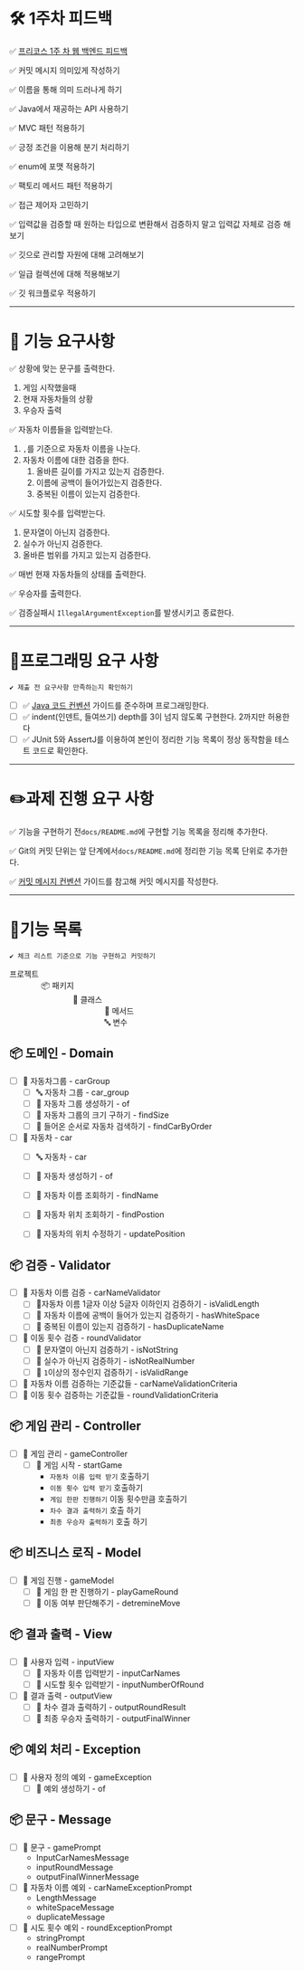 # 🛠️ 1주차 피드백

✅ [프리코스 1주 차 웹 백엔드 피드백](https://docs.google.com/document/d/1cW2jE3UoaBDNvGJ_Uh9zgkZXisOVezkRiPNpZvVmW9w/edit)

✅ 커밋 메시지 의미있게 작성하기

✅ 이름을 통해 의미 드러나게 하기

✅ Java에서 재공하는 API 사용하기

✅ MVC 패턴 적용하기

✅ 긍정 조건을 이용해 분기 처리하기

✅ enum에 포맷 적용하기

✅ 팩토리 메서드 패턴 적용하기

✅ 접근 제어자 고민하기

✅ 입력값을 검증할 때 원하는 타입으로 변환해서 검증하지 말고 입력값 자체로 검증 해보기

✅ 깃으로 관리할 자원에 대해 고려해보기

✅ 일급 컬렉션에 대해 적용해보기

✅ 깃 워크플로우 적용하기

---

# 🚀 기능 요구사항

✅ 상황에 맞는 문구를 출력한다.
1. 게임 시작했을때
2. 현재 자동차들의 상황
3. 우승자 출력

✅ 자동차 이름들을 입력받는다.
1. `,`를 기준으로 자동차 이름을 나눈다.
2. 자동차 이름에 대한 검증을 한다.
    1. 올바른 길이를 가지고 있는지 검증한다.
    2. 이름에 공백이 들어가있는지 검증한다.
    3. 중복된 이름이 있는지 검증한다.

✅ 시도할 횟수를 입력받는다.
1. 문자열이 아닌지 검증한다.
2. 실수가 아닌지 검증한다.
3. 올바른 범위를 가지고 있는지 검증한다.

✅ 매번 현재 자동차들의 상태를 출력한다.

✅ 우승자를 출력한다.

✅ 검증실패시 `IllegalArgumentException`를 발생시키고 종료한다.

---

# 🎯프로그래밍 요구 사항

    ✔️ 제출 전 요구사항 만족하는지 확인하기

- [ ]  ✅ [Java 코드 컨벤션](https://github.com/woowacourse/woowacourse-docs/tree/master/styleguide/java) 가이드를 준수하며 프로그래밍한다.
- [ ]  ✅ indent(인덴트, 들여쓰기) depth를 3이 넘지 않도록 구현한다. 2까지만 허용한다
- [ ]  ✅ JUnit 5와 AssertJ를 이용하여 본인이 정리한 기능 목록이 정상 동작함을 테스트 코드로 확인한다.

---

# ✏️과제 진행 요구 사항

✅ 기능을 구현하기 전`docs/README.md`에 구현할 기능 목록을 정리해 추가한다.

✅ Git의 커밋 단위는 앞 단계에서`docs/README.md`에 정리한 기능 목록 단위로 추가한다.

✅ [커밋 메시지 컨벤션](https://velog.io/@outstandingboy/Git-%EC%BB%A4%EB%B0%8B-%EB%A9%94%EC%8B%9C%EC%A7%80-%EA%B7%9C%EC%95%BD-%EC%A0%95%EB%A6%AC-the-AngularJS-commit-conventions) 가이드를 참고해 커밋 메시지를 작성한다.

---

# 🧳기능 목록

    ✔️ 체크 리스트 기준으로 기능 구현하고 커밋하기
프로젝트
<br>     📦 패키지
<br>         📔 클래스
<br>             📝 메서드
<br>             🔤 변수

## 📦 도메인 - Domain

- [ ]  📔 자동차그룹 - carGroup
   - [ ]  🔤 자동차 그룹 - car_group
   - [ ]  📝 자동차 그룹 생성하기 - of
   - [ ]  📝 자동차 그룹의 크기 구하기 - findSize
   - [ ]  📝 들어온 순서로 자동차 검색하기 - findCarByOrder
- [ ]  📔 자동차 - car
   - [ ]  🔤 자동차 - car
   - [ ]  📝 자동차 생성하기 - of
   - [ ]  📝 자동차 이름 조회하기 - findName
   - [ ]  📝 자동차 위치 조회하기 - findPostion
   - [ ]  📝 자동차의 위치 수정하기 - updatePosition


## 📦 검증 - Validator

- [ ]  📔 자동차 이름 검증 - carNameValidator
    - [ ]  📝자동차 이름 1글자 이상 5글자 이하인지 검증하기 - isValidLength
    - [ ]  📝 자동차 이름에 공백이 들어가 있는지 검증하기 - hasWhiteSpace
    - [ ]  📝 중복된 이름이 있는지 검증하기 - hasDuplicateName
- [ ]  📔 이동 횟수 검증 - roundValidator
    - [ ]  📝 문자열이 아닌지 검증하기 - isNotString
    - [ ]  📝 실수가 아닌지 검증하기 - isNotRealNumber
    - [ ]  📝 `1`이상의 정수인지 검증하기 - isValidRange
- [ ]  📔 자동차 이름 검증하는 기준값들 - carNameValidationCriteria
- [ ]  📔 이동 횟수 검증하는 기준값들 - roundValidationCriteria
## 📦 게임 관리 - Controller

- [ ]  📔 게임 관리 - gameController
    - [ ]  📝 게임 시작 - startGame
        - `자동차 이름 입력 받기` 호출하기
        - `이동 횟수 입력 받기` 호출하기
        - `게임 한판 진행하기` 이동 횟수만큼 호출하기
        - `차수 결과 출력하기` 호출 하기
        - `최종 우승자 출력하기` 호출 하기

## 📦 비즈니스 로직 - Model

- [ ]  📔 게임 진행 - gameModel
    - [ ]  📝 게임 한 판 진행하기 - playGameRound
    - [ ]  📝 이동 여부 판단해주기 - detremineMove

## 📦 결과 출력 - View

- [ ]  📔 사용자 입력 - inputView
    - [ ]  📝 자동차 이름 입력받기 - inputCarNames
    - [ ]  📝 시도할 횟수 입력받기 - inputNumberOfRound
- [ ]  📔 결과 출력 - outputView
    - [ ]  📝 차수 결과 출력하기 - outputRoundResult
    - [ ]  📝 최종 우승자 출력하기 - outputFinalWinner

## 📦 예외 처리 - Exception

- [ ]  📔 사용자 정의 예외 - gameException
    - [ ]  📝 예외 생성하기 - of

## 📦 문구 - Message

- [ ]  📔 문구 - gamePrompt
    - InputCarNamesMessage
    - inputRoundMessage
    - outputFinalWinnerMessage
- [ ]  📔 자동차 이름 예외 - carNameExceptionPrompt
    - LengthMessage
    - whiteSpaceMessage
    - duplicateMessage
- [ ]  📔 시도 횟수 예외 - roundExceptionPrompt
    - stringPrompt
    - realNumberPrompt
    - rangePrompt